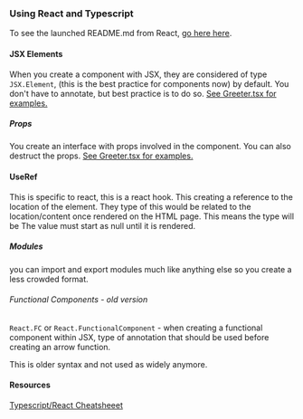 ### Using React and Typescript
To see the launched README.md from React, [go here here](./REACT_README.md). 

#### JSX Elements
When you create a component with JSX, they are considered of type `JSX.Element`, (this is the best practice for components now) by default. You don't have to annotate, but best practice is to do so. 
[See Greeter.tsx for examples.](./src/Components/Greeter.tsx)

##### Props
You create an interface with props involved in the component. You can also destruct the props. 
[See Greeter.tsx for examples.](./src/Components/Greeter.tsx)

#### UseRef 
This is specific to react, this is a react hook. This creating a reference to the location of the element. They type of this would be related to the location/content once rendered on the HTML page. This means the type will be <HTMLInputElement>
The value must start as null until it is rendered. 

##### Modules
you can import and export modules much like anything else so you create a less crowded format. 

###### Functional Components - old version

`React.FC` or `React.FunctionalComponent` - when creating a functional component within JSX, type of annotation that should be used before creating an arrow function. 

This is older syntax and not used as widely anymore. 


#### Resources 
[Typescript/React Cheatsheeet](https://github.com/typescript-cheatsheets/react#reacttypescript-cheatsheet)